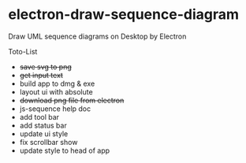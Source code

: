 # electron-draw-sequence-diagram
Draw UML sequence diagrams on Desktop by Electron



Toto-List

-   ~~save svg to png~~
-   ~~get input text~~
-   build app to dmg & exe
-   layout ui with absolute
-   ~~download png file from electron~~
-   js-sequence help doc
-   add tool bar
-   add status bar
-   update ui style
-   fix scrollbar show
-   update style to head of app
